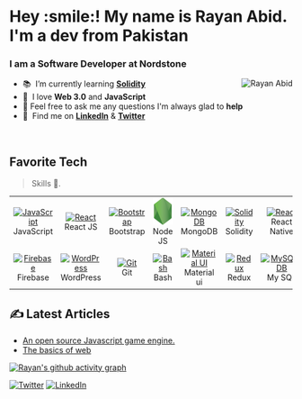 <h1 align="left" id="rayanabid-title">Hey :smile:! My name is Rayan Abid. I'm a dev from Pakistan</h1>
<h3 align="left">I am a Software Developer at Nordstone </h3>

<!-- ![Design and Development](https://github.com/adriantwarog/adriantwarog/blob/master/freeCodeCamp.jpg) -->

<a href="#rayanabid-title">
  <img src="https://github-readme-stats.vercel.app/api?username=RayanAbid&show_icons=true&theme=merko&count_private=true&include_all_commits=true" alt="Rayan Abid"  align="right"/>
</a>

- 📚 &nbsp;I’m currently learning **[Solidity]**
- 💚 &nbsp;I love **Web 3.0** and **JavaScript**
- 🙂 Feel free to ask me any questions I'm always glad to **help** 
- 🔎 &nbsp;Find me on **[LinkedIn]** & **[Twitter]**

<br>

<h2 align="left" id="rayanabid-tech">Favorite Tech</h2>

> Skills 📝.

<table align="center">
  <tr>
    <td align="center" width="96">
      <a href="#rayanabid-tech">
        <img src="https://upload.wikimedia.org/wikipedia/commons/thumb/9/99/Unofficial_JavaScript_logo_2.svg/1024px-Unofficial_JavaScript_logo_2.svg.png" width="48" height="48" alt="JavaScript" />
      </a>
      <br>JavaScript
    </td>
    <td align="center" width="96">
      <a href="#rayanabid-tech">
        <img src="https://brandlogos.net/wp-content/uploads/2020/09/react-logo.png" width="48" height="48" alt="React" />
      </a>
      <br>React JS
    </td>
    <td align="center" width="96">
      <a href="#rayanabid-tech">
        <img src="https://cdn.worldvectorlogo.com/logos/bootstrap-4.svg" width="48" height="48" alt="Bootstrap" />
      </a>
      <br>Bootstrap
    </td>
    <td align="center" width="96">
      <a href="#rayanabid-tech">
        <img src="https://raw.githubusercontent.com/github/explore/80688e429a7d4ef2fca1e82350fe8e3517d3494d/topics/nodejs/nodejs.png" width="48" height="48" alt="Node JS" />
      </a>
      <br>Node JS
    </td>
     <td align="center" width="96"> 
      <a href="#rayanabid-tech" >
        <img src="https://i.ibb.co/QXHcMvM/58481021cef1014c0b5e494b.png" width="48" height="48" alt="Mongo DB" />
      </a>
      <br>MongoDB
    </td>
     </td>
           <td align="center" width="96"> 
      <a href="#rayanabid-tech" >
        <img src="https://iconape.com/wp-content/png_logo_vector/solidity.png" width="48" height="40" alt="Solidity" />
      </a>
      <br>Solidity
    </td>
        <td align="center" width="96">
      <a href="#rayanabid-tech">
        <img src="https://brandlogos.net/wp-content/uploads/2020/09/react-logo.png" width="48" height="48" alt="React" />
      </a>
      <br>React Native
    </td>
        <td align="center" width="96">
      <a href="#suhailkakar-tech">
        <img src="https://tailwindcss.com/_next/static/media/tailwindcss-mark.cb8046c163f77190406dfbf4dec89848.svg" width="48" height="48" alt="TailWind" />
      </a>
      <br>TailWind
    </td>
            <td align="center" width="96">
      <a href="#suhailkakar-tech">
        <img src="https://moralis.io/wp-content/uploads/2021/06/cropped-Moralis-Favicon-Glass.png" width="48" height="48" alt="moralis" />
      </a>
      <br>Moralis
    </td>
  </tr>
  
  <tr>
    <td align="center" width="96">
      <a href="#rayanabid-tech">
        <img src="https://4.bp.blogspot.com/-rtNRVM3aIvI/XJX_U07Z-II/AAAAAAAAJXY/YpdOo490FTgdKOxM4qDG-2-EzcNFAWkKACK4BGAYYCw/s1600/logo%2Bfirebase%2Bicon.png" width="48" height="48" alt="Firebase" />
      </a>
      <br>Firebase
    </td>
    <td align="center"  width="96">
      <a href="#rayanabid-tech">
        <img src="https://upload.wikimedia.org/wikipedia/commons/thumb/9/98/WordPress_blue_logo.svg/480px-WordPress_blue_logo.svg.png" width="48" height="48" alt="WordPress" />
      </a>
      <br>WordPress
    </td>
    <td align="center" width="96">
      <a href="#rayanabid-tech" >
        <img src="https://upload.wikimedia.org/wikipedia/commons/thumb/3/3f/Git_icon.svg/1200px-Git_icon.svg.png" width="48" height="48" alt="Git" />
      </a>
      <br>Git
    </td>
        <td align="center" width="96">
      <a href="#rayanabid-tech">
        <img src="https://bashlogo.com/img/symbol/png/full_colored_dark.png" width="48" height="48" alt="Bash" />
      </a>
      <br>Bash
    </td>
    <td align="center" width="96">
      <a href="#rayanabid-tech">
        <img src="https://media.zeemly.com/zeemly/product/material-ui.png" width="48" height="48" alt="Material UI" />
      </a>
      <br>Material ui
    </td>
    <td align="center" width="96"> 
      <a href="#rayanabid-tech" >
        <img src="https://cdn.worldvectorlogo.com/logos/redux.svg" width="48" height="48" alt="Redux" />
      </a>
      <br>Redux
    </td>
      <td align="center" width="96"> 
      <a href="#rayanabid-tech" >
        <img src="https://upload.wikimedia.org/wikipedia/labs/8/8e/Mysql_logo.png" width="48" height="40" alt="MySQL_DB" />
      </a>
      <br>My SQL
    </td>
        <td align="center" width="96"> 
      <a href="#rayanabid-tech" >
        <img src="https://avatars.githubusercontent.com/u/54006970?s=280&v=4" width="48" height="40" alt="ctjs" />
      </a>
      <br>Ct.js
    </td>
   <td align="center" width="96"> 
      <a href="#rayanabid-tech" >
        <img src="https://pbs.twimg.com/profile_images/1317925773425168384/XQkaoFRg_400x400.jpg" width="48" height="40" alt="ctjs" />
      </a>
      <br>Ct.js
    </td>
  </tr>

    
</table>



## ✍️ Latest Articles

<!-- BLOG-POST-LIST:START -->
- [An open source Javascript game engine.](https://rayanabid.hashnode.dev/an-open-source-javascript-game-engine)
- [The basics of web](https://rayanabid.hashnode.dev/the-basics-of-web-1)
<!-- BLOG-POST-LIST:END -->

[linkedin]: https://www.linkedin.com/in/RayanAbid "LinkedIn"
[twitter]: https://twitter.com/rayanDoesTech "Twitter"
[blog]: https://rayanabid.hashnode.dev/ "Blog"
[solidity]: https://soliditylang.org/ "Solidity"


[![Rayan's github activity graph](https://activity-graph.herokuapp.com/graph?username=RayanAbid&bg_color=0d1117&color=61c337&line=61c337&point=ffffff&area=true&hide_border=true)](https://github.com/rayanabid)

[![Twitter][1.1]][1]
[![LinkedIn][2.1]][2]




[1.1]: https://img.icons8.com/cotton/64/000000/twitter.png
[2.1]: https://img.icons8.com/officel/50/000000/linkedin.png


[1]: https://twitter.com/rayanDoesTech
[2]: https://www.linkedin.com/in/rayanabid/


